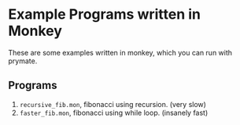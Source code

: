 # Example Programs written in Monkey

These are some examples written in monkey, which you can run with prymate.

## Programs

1. `recursive_fib.mon`, fibonacci using recursion. (very slow)
2. `faster_fib.mon`, fibonacci using while loop. (insanely fast)
